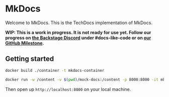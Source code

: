 # MkDocs

Welcome to MkDocs. This is the TechDocs implementation of MkDocs.

**WIP: This is a work in progress. It is not ready for use yet. Follow our progress on [the Backstage Discord](https://discord.gg/MUpMjP2) under #docs-like-code or on [our GitHub Milestone](https://github.com/spotify/backstage/milestone/15).**

## Getting started

```bash
docker build ./container -t mkdocs-container

docker run -w /content -v $(pwd)/mock-docs:/content -p 8000:8000 -it mkdocs-container serve -a 0.0.0.0:8000
```

Then open up `http://localhost:8000` on your local machine.
